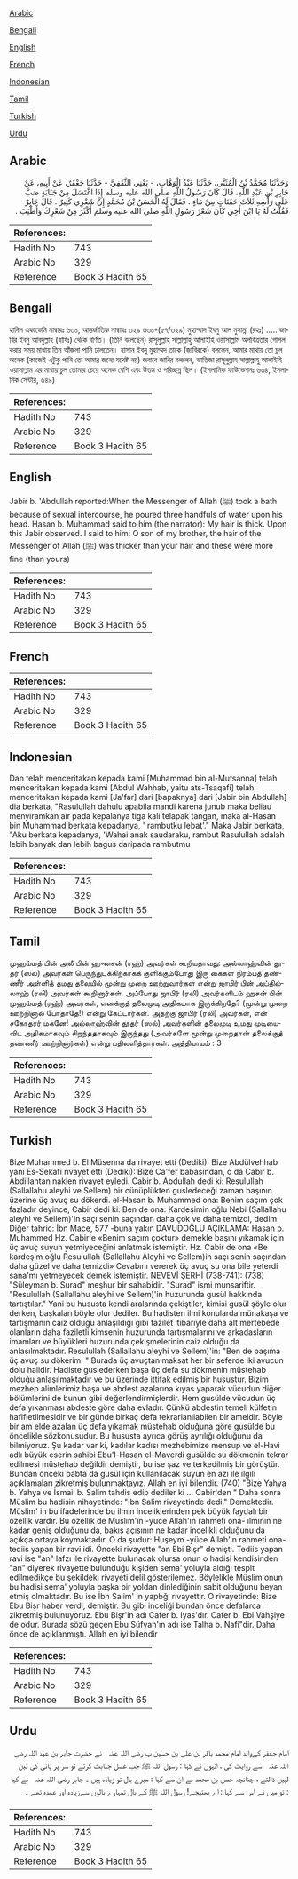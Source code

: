 [Arabic](#arabic)

[Bengali](#bengali)

[English](#english)

[French](#french)

[Indonesian](#indonesian)

[Tamil](#tamil)

[Turkish](#turkish)

[Urdu](#urdu)

## Arabic


<div dir="rtl" lang="ar" style={{fontSize:'larger',backgroundColor:'#f8f9fa',padding:20}}>
وَحَدَّثَنَا مُحَمَّدُ بْنُ الْمُثَنَّى، حَدَّثَنَا عَبْدُ الْوَهَّابِ، - يَعْنِي الثَّقَفِيَّ - حَدَّثَنَا جَعْفَرٌ، عَنْ أَبِيهِ، عَنْ جَابِرِ بْنِ عَبْدِ اللَّهِ، قَالَ كَانَ رَسُولُ اللَّهِ صلى الله عليه وسلم إِذَا اغْتَسَلَ مِنْ جَنَابَةٍ صَبَّ عَلَى رَأْسِهِ ثَلاَثَ حَفَنَاتٍ مِنْ مَاءٍ ‏.‏ فَقَالَ لَهُ الْحَسَنُ بْنُ مُحَمَّدٍ إِنَّ شَعْرِي كَثِيرٌ ‏.‏ قَالَ جَابِرٌ فَقُلْتُ لَهُ يَا ابْنَ أَخِي كَانَ شَعْرُ رَسُولِ اللَّهِ صلى الله عليه وسلم أَكْثَرَ مِنْ شَعْرِكَ وَأَطْيَبَ ‏.‏
</div>
<div style={{backgroundColor:'#f8f9fa',padding:20, marginBottom: 10}}><table> <thead> <tr> <th>References:</th> <th></th> </tr> </thead> <tbody><tr><td>Hadith No</td><td>743</td></tr><tr><td>Arabic No</td><td>329</td></tr><tr><td>Reference</td><td>Book 3 Hadith 65</td></tr></tbody></table></div>

## Bengali


<div dir="ltr" lang="bn" style={{fontSize:'larger',backgroundColor:'#f8f9fa',padding:20}}>
হাদিস একাডেমি নাম্বারঃ ৬৩০, আন্তর্জাতিক নাম্বারঃ ৩২৯ ৬৩০-(৫৭/৩২৯) মুহাম্মাদ ইবনু আল মুসান্না (রহঃ) ..... জাবির ইবনু আবদুল্লাহ (রাযিঃ) থেকে বর্ণিত। (তিনি বলেছেন) রাসূলুল্লাহ সাল্লাল্লাহু আলাইহি ওয়াসাল্লাম অপবিত্রতার গোসল করার সময় মাথায় তিন আঁজলা পানি ঢালতেন। হাসান ইবনু মুহাম্মদ তাকে (জাবিরকে) বললেন, আমার মাথায় তো চুল অনেক (কাজেই এটুকু পানি তো আমার জন্যে যথেষ্ট নয়) জবাবে জাবির বললেন, ভাতিজা রাসূলুল্লাহ সাল্লাল্লাহু আলাইহি ওয়াসাল্লাম এর মাথায় চুল তোমার চেয়ে অনেক বেশি এবং উত্তম ও পরিচ্ছন্ন ছিল। (ইসলামিক ফাউন্ডেশনঃ ৬৩৪, ইসলামিক সেন্টার, ৬৪৯)
</div>
<div style={{backgroundColor:'#f8f9fa',padding:20, marginBottom: 10}}><table> <thead> <tr> <th>References:</th> <th></th> </tr> </thead> <tbody><tr><td>Hadith No</td><td>743</td></tr><tr><td>Arabic No</td><td>329</td></tr><tr><td>Reference</td><td>Book 3 Hadith 65</td></tr></tbody></table></div>

## English


<div dir="ltr" lang="en" style={{fontSize:'larger',backgroundColor:'#f8f9fa',padding:20}}>
Jabir b. 'Abdullah reported:When the Messenger of Allah (ﷺ) took a bath because of sexual intercourse, he poured three handfuls of water upon his head. Hasan b. Muhammad said to him (the narrator): My hair is thick. Upon this Jabir observed. I said to him: O son of my brother, the hair of the Messenger of Allah (ﷺ) was thicker than your hair and these were more fine (than yours)
</div>
<div style={{backgroundColor:'#f8f9fa',padding:20, marginBottom: 10}}><table> <thead> <tr> <th>References:</th> <th></th> </tr> </thead> <tbody><tr><td>Hadith No</td><td>743</td></tr><tr><td>Arabic No</td><td>329</td></tr><tr><td>Reference</td><td>Book 3 Hadith 65</td></tr></tbody></table></div>

## French


<div dir="ltr" lang="fr" style={{fontSize:'larger',backgroundColor:'#f8f9fa',padding:20}}>

</div>
<div style={{backgroundColor:'#f8f9fa',padding:20, marginBottom: 10}}><table> <thead> <tr> <th>References:</th> <th></th> </tr> </thead> <tbody><tr><td>Hadith No</td><td>743</td></tr><tr><td>Arabic No</td><td>329</td></tr><tr><td>Reference</td><td>Book 3 Hadith 65</td></tr></tbody></table></div>

## Indonesian


<div dir="ltr" lang="id" style={{fontSize:'larger',backgroundColor:'#f8f9fa',padding:20}}>
Dan telah menceritakan kepada kami [Muhammad bin al-Mutsanna] telah menceritakan kepada kami [Abdul Wahhab, yaitu ats-Tsaqafi] telah menceritakan kepada kami [Ja'far] dari [bapaknya] dari [Jabir bin Abdullah] dia berkata, "Rasulullah dahulu apabila mandi karena junub maka beliau menyiramkan air pada kepalanya tiga kali telapak tangan, maka al-Hasan bin Muhammad berkata kepadanya, ' rambutku lebat'." Maka Jabir berkata, "Aku berkata kepadanya, 'Wahai anak saudaraku, rambut Rasulullah adalah lebih banyak dan lebih bagus daripada rambutmu
</div>
<div style={{backgroundColor:'#f8f9fa',padding:20, marginBottom: 10}}><table> <thead> <tr> <th>References:</th> <th></th> </tr> </thead> <tbody><tr><td>Hadith No</td><td>743</td></tr><tr><td>Arabic No</td><td>329</td></tr><tr><td>Reference</td><td>Book 3 Hadith 65</td></tr></tbody></table></div>

## Tamil


<div dir="ltr" lang="ta" style={{fontSize:'larger',backgroundColor:'#f8f9fa',padding:20}}>
முஹம்மத் பின் அலீ பின் ஹுசைன் (ரஹ்) அவர்கள் கூறியதாவது: அல்லாஹ்வின் தூதர் (ஸல்) அவர்கள் பெருந்துடக்கிற்காகக் குளிக்கும்போது இரு கைகள் நிரம்பத் தண்ணீர் அள்ளித் தமது தலையில் மூன்று முறை ஊற்றுவார்கள் என்று ஜாபிர் பின் அப்தில்லாஹ் (ரலி) அவர்கள் கூறினார்கள். அப்போது ஜாபிர் (ரலி) அவர்களிடம் ஹசன் பின் முஹம்மத் (ரஹ்) அவர்கள், எனக்குத் தலைமுடி அதிகமாக இருக்கிறதே? (மூன்று முறை ஊற்றினால் போதாதே!) என்று கேட்டார்கள். அதற்கு ஜாபிர் (ரலி) அவர்கள், என் சகோதரர் மகனே! அல்லாஹ்வின் தூதர் (ஸல்) அவர்களின் தலைமுடி உமது முடியைவிட அதிகமாகவும் சிறந்ததாகவும் இருந்தது (அவர்களே மூன்று முறைதான் தலைக்குத் தண்ணீர் ஊற்றினார்கள்) என்று பதிலளித்தார்கள். அத்தியாயம் : 3
</div>
<div style={{backgroundColor:'#f8f9fa',padding:20, marginBottom: 10}}><table> <thead> <tr> <th>References:</th> <th></th> </tr> </thead> <tbody><tr><td>Hadith No</td><td>743</td></tr><tr><td>Arabic No</td><td>329</td></tr><tr><td>Reference</td><td>Book 3 Hadith 65</td></tr></tbody></table></div>

## Turkish


<div dir="ltr" lang="tr" style={{fontSize:'larger',backgroundColor:'#f8f9fa',padding:20}}>
Bize Muhammed b. El Müsenna da rivayet etti (Dediki): Bize Abdülvehhab yani Es-Sekafî rivayet etti (Dediki): Bize Ca'fer babasından, o da Cabir b. Abdillahtan naklen rivayet eyledi. Cabir b. Abdullah dedi ki: Resulullah (Sallallahu aleyhi ve Sellem) bir cünüplükten gusledeceği zaman başının üzerine üç avuç su dökerdi. el-Hasan b. Muhammed ona: Benim saçım çok fazladır deyince, Cabir dedi ki: Ben de ona: Kardeşimin oğlu Nebi (Sallallahu aleyhi ve Sellem)'in saçı senin saçından daha çok ve daha temizdi, dedim. Diğer tahric: İbn Mace, 577 -buna yakın DAVUDOĞLU AÇIKLAMA: Hasan b. Muhammed Hz. Cabir'e «Benim saçım çoktur» demekle başını yıkamak için üç avuç suyun yetmiyeceğini anlatmak istemiştir. Hz. Cabir de ona «Be kardeşim oğlu Resulullah (Sallallahu Aleyhi ve Sellem)in saçı senin saçından daha güzel ve daha temizdi» Cevabını vererek üç avuç su ona bile yeterdi sana'mı yetmeyecek demek istemiştir. NEVEVİ ŞERHİ (738-741): (738) "Süleyman b. Surad" meşhur bir sahabidir. "Surad" ismi munsariftir. "Resulullah (Sallallahu aleyhi ve Sellem)'in huzurunda gusül hakkında tartıştılar." Yani bu hususta kendi aralarında çekiştiler, kimisi gusül şöyle olur derken, başkaları böyle olur dediler. Bu hadisten ilmi konularda münakaşa ve tartışmanın caiz olduğu anlaşıldığı gibi fazilet itibariyle daha alt mertebede olanların daha faziletli kimsenin huzurunda tartışmalarını ve arkadaşların imamları ve büyükleri huzurunda çekişmelerinin caiz olduğu da anlaşılmaktadır. Resulullah (Sallallahu aleyhi ve Sellem)'in: "Ben de başıma üç avuç su dökerim. " Burada üç avuçtan maksat her bir seferde iki avucun dolu halidir. Hadiste guslederken başa üç defa su dökmenin müstehab olduğu anlaşılmaktadır ve bu üzerinde ittifak edilmiş bir husustur. Bizim mezhep alimlerimiz başa ve abdest azalarına kıyas yaparak vücudun diğer bölümlerini de bunun gibi değerlendirmişlerdir. Hem gusülde vücudun üç defa yıkanması abdeste göre daha evladır. Çünkü abdestin temeli külfetin hafifletilmesidir ve bir günde birkaç defa tekrarlanılabilen bir ameldir. Böyle bir am elde azalan üç defa yıkamak müstehab olduğuna göre gusülde bu öncelikle sözkonusudur. Bu hususta ayrıca görüş ayrılığı olduğunu da bilmiyoruz. Şu kadar var ki, kadılar kadısı mezhebimize mensup ve el-Havi adlı büyük eserin sahibi Ebu'l-Hasan el-Maverdi gusülde su dökmenin tekrar edilmesi müstehab değildir demiştir, bu ise şaz ve terkedilmiş bir görüştür. Bundan önceki babta da gusül için kullanılacak suyun en azı ile ilgili açıklamaları zikretmiş bulunmaktayız. Allah en iyi bilendir. (740) "Bize Yahya b. Yahya ve İsmail b. Salim tahdis edip dediler ki ... Cabir'den " Daha sonra Müslim bu hadisin nihayetinde: "İbn Salim rivayetinde dedi." Demektedir. Müslim' in bu ifadelerinde bu ilmin inceliklerinden pek büyük faydalı bir özellik vardır. Bu özellik de Müslim'in -yüce Allah'ın rahmeti ona- ilminin ne kadar geniş olduğunu da, bakış açısının ne kadar incelikli olduğunu da açıkça ortaya koymaktadır. O da şudur: Huşeym -yüce Allah'ın rahmeti ona- tediis yapan bir ravi idi. Önceki rivayette "an Ebi Bişr" demişti. Tediis yapan ravi ise "an" lafzı ile rivayette bulunacak olursa onun o hadisi kendisinden "an" diyerek rivayette bulunduğu kişiden sema' yoluyla aldığı tespit edilmedikçe bu şekildeki rivayeti delil gösterilemez. Böylelikle Müslim onun bu hadisi sema' yoluyla başka bir yoldan dinlediğinin sabit olduğunu beyan etmiş olmaktadır. Bu ise İbn Salim' in yapbğı rivayettir. O rivayetinde: Bize Ebu Bişr haber verdi, demiştir. Bu gibi inceliği bundan önce defalarca zikretmiş bulunuyoruz. Ebu Bişr'in adı Cafer b. Iyas'dır. Cafer b. Ebi Vahşiye de odur. Burada sözü geçen Ebu Süfyan'ın adı ise Talha b. Nafi"dir. Daha önce de açıklanmıştı. Allah en iyi bilendir
</div>
<div style={{backgroundColor:'#f8f9fa',padding:20, marginBottom: 10}}><table> <thead> <tr> <th>References:</th> <th></th> </tr> </thead> <tbody><tr><td>Hadith No</td><td>743</td></tr><tr><td>Arabic No</td><td>329</td></tr><tr><td>Reference</td><td>Book 3 Hadith 65</td></tr></tbody></table></div>

## Urdu


<div dir="rtl" lang="ur" style={{fontSize:'larger',backgroundColor:'#f8f9fa',padding:20}}>
امام جعفر کےوالد امام محمد باقر بن علی بن حسین پ ‌رضی ‌اللہ ‌عنہ ‌ ‌ نے حضرت جابر بن عبد اللہ ‌رضی ‌اللہ ‌عنہ ‌ ‌ سے روایت کی ، انہوں نے کہا : رسول اللہ ﷺ جب غسل جنابت کرتے تو سر پر پانی کی تین لپیں ڈالتے ، چنانچہ حسن بن محمد نے ان سے کہا : میرے بال تو زیادہ ہیں ۔ جابر ‌رضی ‌اللہ ‌عنہ ‌ ‌ نے کہا : تو میں نے اس سے کہا : اے بھتیجے! رسول اللہ ﷺ کے بال تمہارے بالوں سےزیادہ اور عمدہ تھے ۔
</div>
<div style={{backgroundColor:'#f8f9fa',padding:20, marginBottom: 10}}><table> <thead> <tr> <th>References:</th> <th></th> </tr> </thead> <tbody><tr><td>Hadith No</td><td>743</td></tr><tr><td>Arabic No</td><td>329</td></tr><tr><td>Reference</td><td>Book 3 Hadith 65</td></tr></tbody></table></div>